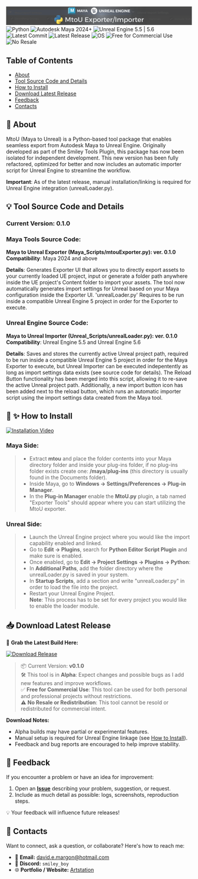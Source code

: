![Alt text](https://github.com/Smiley-Boy00/Smiley-Boy00/blob/main/Resources/MtoU_Banner.png?raw=true)
![Python](https://img.shields.io/badge/python-ffdd54?logo=python&logoColor=white) ![Autodesk Maya 2024+](https://img.shields.io/badge/Autodesk%20Maya%202024+-00AEEF?logo=autodesk&logoColor=white) ![Unreal Engine 5.5 | 5.6](https://img.shields.io/badge/Unreal%20Engine%205.5%20|%205.6-0E1128?logo=unrealengine&logoColor=white) ![Latest Commit](https://img.shields.io/github/last-commit/Smiley-Boy00/mtou) ![Latest Release](https://img.shields.io/badge/release-coming%20soon-blueviolet) ![OS](https://img.shields.io/badge/OS-Windows-blue?logo=windows) ![Free for Commercial Use](https://img.shields.io/badge/Free%20for%20Commercial%20Use-✔-brightgreen) ![No Resale](https://img.shields.io/badge/Do%20Not%20Resale-✖-red)

## Table of Contents
- [About](#fax-about)
- [Tool Source Code and Details](#bulb-tool-source-code-and-details)
- [How to Install](#bookmark_tabs-sparkles-how-to-install)
- [Download Latest Release](#inbox_tray-download-latest-release)
- [Feedback](#speech_balloon-feedback)
- [Contacts](#-contacts)

## :fax: About
MtoU (Maya to Unreal) is a Python-based tool package that enables seamless export from Autodesk Maya to Unreal Engine. Originally developed as part of the Smiley Tools Plugin, this package has now been isolated for independent development. This new version has been fully refactored, optimized for better and now includes an automatic importer script for Unreal Engine to streamline the workflow.

**Important**: As of the latest release, manual installation/linking is required for Unreal Engine integration (unrealLoader.py).

## :bulb: Tool Source Code and Details
### Current Version: 0.1.0
### Maya Tools Source Code:
**Maya to Unreal Exporter (Maya_Scripts/mtouExporter.py): ver. 0.1.0**  
**Compatibility**: Maya 2024 and above

**Details**: Generates Exporter UI that allows you to directly export assets to your currently loaded UE project, input or generate a folder path anywhere inside the UE project's Content folder to import your assets. The tool now automatically generates import settings for Unreal based on your Maya configuration inside the Exporter UI. 'unrealLoader.py' Requires to be run inside a compatible Unreal Engine 5 project in order for the Exporter to execute.  

### Unreal Engine Source Code:
**Maya to Unreal Importer (Unreal_Scripts/unrealLoader.py): ver. 0.1.0**  
**Compatibility**: Unreal Engine 5.5 and Unreal Engine 5.6  

**Details**: Saves and stores the currently active Unreal project path, required to be run inside a compatible Unreal Engine 5 project in order for the Maya Exporter to execute, but Unreal Importer can be executed indepentently as long as import settings data exists (see source code for details). The Reload Button functionality has been merged into this script, allowing it to re-save the active Unreal project path. Additionally, a new import button icon has been added next to the reload button, which runs an automatic importer script using the import settings data created from the Maya tool.  


## :bookmark_tabs: :sparkles: How to Install
[![Installation Video](https://img.shields.io/badge/Installation%20Video-FF0000?logo=youtube&logoColor=white)](https://youtu.be/UFCAix7e9P0?si=rGiChizTKa-uswKb)

### Maya Side:
> - Extract **mtou** and place the folder contents into your Maya directory folder and inside your plug-ins folder, if no plug-ins folder exists create one:
**/maya/plug-ins** (this directory is usually found in the Documents folder).
> - Inside Maya, go to **Windows -> Settings/Preferences -> Plug-in Manager**.
> - In the **Plug-in Manager** enable the **MtoU.py** plugin, a tab named "Exporter Tools" should appear where you can start utilizing the MtoU exporter.
### Unreal Side:
> - Launch the Unreal Engine project where you would like the import capability enabled and linked.
> - Go to **Edit -> Plugins**, search for **Python Editor Script Plugin** and make sure is enabled.
> - Once enabled, go to **Edit -> Project Settings -> Plugins -> Python**:
> - In **Additional Paths**, add the folder directory where the unrealLoader.py is saved in your system.
> - In **Startup Scripts**, add a section and write "unrealLoader.py" in order to load the file into the project.
> - Restart your Unreal Engine Project. <br>
>**Note**: This process has to be set for every project you would like to enable the loader module.

## :inbox_tray: Download Latest Release

:rocket: **Grab the Latest Build Here:**  

[![Download Release](https://img.shields.io/github/v/release/Smiley-Boy00/mtou?label=Download&color=blue)](https://github.com/Smiley-Boy00/mtou/releases/latest)  

> 📦 Current Version: **v0.1.0**  
> 🛠 This tool is in **Alpha**: Expect changes and possible bugs as I add new features and improve workflows.  
> ✅ **Free for Commercial Use**: This tool can be used for both personal and professional projects without restrictions.  
> ⚠️ **No Resale or Redistribution**: This tool cannot be resold or redistributed for commercial intent.  

**Download Notes:**  
- Alpha builds may have partial or experimental features.  
- Manual setup is required for Unreal Engine linkage (see [How to Install](#-how-to-install)).  
- Feedback and bug reports are encouraged to help improve stability.  

## :speech_balloon: Feedback  

If you encounter a problem or have an idea for improvement:  
1. Open an **[Issue](https://github.com/Smiley-Boy00/mtou/issues)** describing your problem, suggestion, or request.  
2. Include as much detail as possible: logs, screenshots, reproduction steps.  

💡 Your feedback will influence future releases!  

## 📇 Contacts  

Want to connect, ask a question, or collaborate? Here's how to reach me:  

- 📧 **Email:** david.e.margon@hotmail.com  
- 💬 **Discord:** `smiley_boy`  
- 🌐 **Portfolio / Website:** [Artstation](https://www.artstation.com/david_martinez)  
